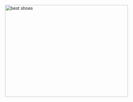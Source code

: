 <!DOCTYPE html>
<html lang="en">
<head>
</head>
<body>
  <p>
    <img src="https://rukminim2.flixcart.com/image/832/832/xif0q/shoe/q/x/j/11-mrj2308-11-aadi-grey-original-imah27ueth9hdftj.jpeg?q=70&crop=false"
         alt="best shoes"
         width="400"
         height="300"
          title="available now">
  </p>
</body>
